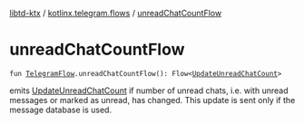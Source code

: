 [libtd-ktx](../index.md) / [kotlinx.telegram.flows](index.md) / [unreadChatCountFlow](./unread-chat-count-flow.md)

# unreadChatCountFlow

`fun `[`TelegramFlow`](../kotlinx.telegram.core/-telegram-flow/index.md)`.unreadChatCountFlow(): Flow<`[`UpdateUnreadChatCount`](https://tdlibx.github.io/td/docs/org/drinkless/td/libcore/telegram/TdApi.UpdateUnreadChatCount.html)`>`

emits [UpdateUnreadChatCount](https://tdlibx.github.io/td/docs/org/drinkless/td/libcore/telegram/TdApi.UpdateUnreadChatCount.html) if number of unread chats, i.e. with unread messages or marked as
unread, has changed. This update is sent only if the message database is used.

